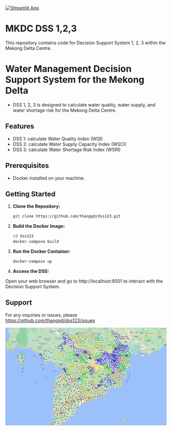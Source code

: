 [![Streamlit App](https://static.streamlit.io/badges/streamlit_badge_black_white.svg)](https://dss123.streamlit.app/)

# MKDC DSS 1,2,3
This repository contains code for Decision Support System 1, 2, 3 within the Mekong Delta Centre.

# Water Management Decision Support System for the Mekong Delta

- DSS 1, 2, 3 is designed to calculate water quality, water supply, and water shortage risk for the Mekong Delta Centre. 

## Features

- DSS 1: calculate Water Quality Index (WQI)
- DSS 2: calculate Water Supply Capacity Index (WSCI)
- DSS 3: calculate Water Shortage Risk Index (WSRI)
	

## Prerequisites

- Docker installed on your machine.

## Getting Started

1. **Clone the Repository:**
    ```bash
    git clone https://github.com/thangqd/dss123.git
	```
	
2. **Build the Docker Image:**
	```bash
	cd dss123
	docker-compose build 
	```
	
3. **Run the Docker Container:**
    ```bash
    docker-compose up
	```

4. **Access the DSS:**

Open your web browser and go to http://localhost:8501 to interact with the Decision Support System.

## Support
For any inquiries or issues, please https://github.com/thangqd/dss123/issues

<img src="./images/dss2.png"/>
